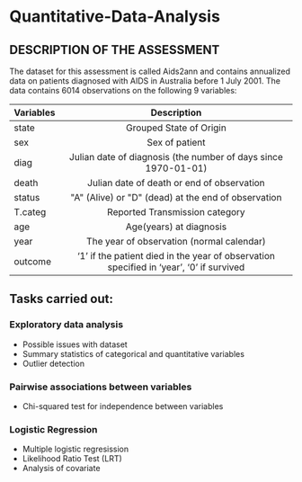# Quantitative-Data-Analysis

## DESCRIPTION OF THE ASSESSMENT

The dataset for this assessment is called Aids2ann and contains annualized data on patients diagnosed with AIDS in Australia before 1 July 2001.
The data contains 6014 observations on the following 9 variables:

| Variables     | Description                                                                             | 
| ------------- |:---------------------------------------------------------------------------------------:| 
| state         | Grouped State of Origin                                                                 | 
| sex           | Sex of patient                                                                          |   
| diag          | Julian date of diagnosis (the number of days since 1970-01-01)                          | 
| death         | Julian date of death or end of observation                                              |
| status        | "A" (Alive) or "D" (dead) at the end of observation                                     | 
| T.categ       | Reported Transmission category                                                          | 
| age           | Age(years) at diagnosis                                                                 | 
| year          | The year of observation (normal calendar)                                               |  
| outcome       | ‘1’ if the patient died in the year of observation specified in ‘year’, ‘0’ if survived | 

## Tasks carried out:
### Exploratory data analysis
- Possible issues with dataset
- Summary statistics of categorical and quantitative variables
- Outlier detection
### Pairwise associations between variables 
- Chi-squared test for independence between variables
### Logistic Regression
- Multiple logistic regresission
- Likelihood Ratio Test (LRT)
- Analysis of covariate
